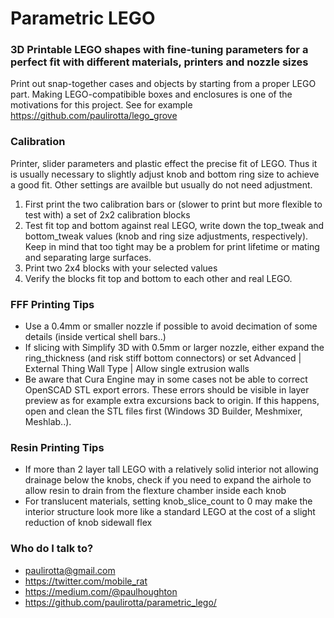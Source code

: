 # Parametric LEGO #

### 3D Printable LEGO shapes with fine-tuning parameters for a perfect fit with different materials, printers and nozzle sizes ###

Print out snap-together cases and objects by starting from a proper LEGO part. Making LEGO-compatibible boxes and enclosures is one of the motivations for this project. See for example https://github.com/paulirotta/lego_grove

### Calibration ###

Printer, slider parameters and plastic effect the precise fit of LEGO. Thus it is usually necessary to slightly adjust knob and bottom ring size to achieve a good fit. Other settings are availble but usually do not need adjustment.

1. First print the two calibration bars or (slower to print but more flexible to test with) a set of 2x2 calibration blocks
2. Test fit top and bottom against real LEGO, write down the top_tweak and bottom_tweak values (knob and ring size adjustments, respectively). Keep in mind that too tight may be a problem for print lifetime or mating and separating large surfaces.
3. Print two 2x4 blocks with your selected values
4. Verify the blocks fit top and bottom to each other and real LEGO.

### FFF Printing Tips ###

* Use a 0.4mm or smaller nozzle if possible to avoid decimation of some details (inside vertical shell bars..)
* If slicing with Simplify 3D with 0.5mm or larger nozzle, either expand the ring_thickness (and risk stiff bottom connectors) or set Advanced | External Thing Wall Type | Allow single extrusion walls
* Be aware that Cura Engine may in some cases not be able to correct OpenSCAD STL export errors. These errors should be visible in layer preview as for example extra excursions back to origin. If this happens, open and clean the STL files first (Windows 3D Builder, Meshmixer, Meshlab..).

### Resin Printing Tips ###

* If more than 2 layer tall LEGO with a relatively solid interior not allowing drainage below the knobs, check if you need to expand the airhole to allow resin to drain from the flexture chamber inside each knob
* For translucent materials, setting knob_slice_count to 0 may make the interior structure look more like a standard LEGO at the cost of a slight reduction of knob sidewall flex

### Who do I talk to? ###

* paulirotta@gmail.com
* https://twitter.com/mobile_rat
* https://medium.com/@paulhoughton
* https://github.com/paulirotta/parametric_lego/
